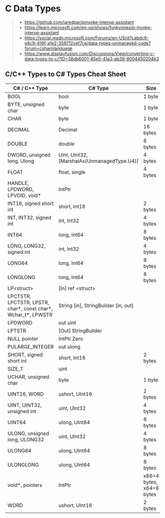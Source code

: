 # C Data Types

> - https://github.com/jaredpar/pinvoke-interop-assistant
> - https://learn.microsoft.com/en-us/shows/funkyonex/p-invoke-interop-assistant
> - https://social.msdn.microsoft.com/Forums/en-US/d7cabdc6-e8c9-418f-a1e2-359712cef7ce/data-types-unmanaged-code?forum=csharplanguage
> - https://www.displayfusion.com/Discussions/View/converting-c-data-types-to-c/?ID=38db6001-45e5-41a3-ab39-8004450204b3

## C/C++ Types to C# Types Cheat Sheet

| C# / C++ Type                                                  | C# Type                                         | Size                     |
| -------------------------------------------------------------- | ----------------------------------------------- | ------------------------ |
| BOOL                                                           | bool                                            | 1 byte                   |
| BYTE, unsigned char                                            | byte                                            | 1 byte                   |
| CHAR                                                           | byte                                            | 1 byte                   |
| DECIMAL                                                        | Decimal                                         | 16 bytes                 |
| DOUBLE                                                         | double                                          | 8 bytes                  |
| DWORD, unsigned long, Ulong                                    | Uint, UInt32, \[MarshalAs\(UnmanagedType.U4\)\] | 4 bytes                  |
| FLOAT                                                          | float, single                                   | 4 bytes                  |
| HANDLE, LPDWORD, LPVOID, void\*                                | IntPtr                                          |                          |
| INT16, signed short int                                        | short, Int16                                    | 2 bytes                  |
| INT, INT32, signed int                                         | int, Int32                                      | 4 bytes                  |
| INT64                                                          | long, Int64                                     | 8 bytes                  |
| LONG, LONG32, signed int                                       | int, Int32                                      | 4 bytes                  |
| LONG64                                                         | long, Int64                                     | 8 bytes                  |
| LONGLONG                                                       | long, Int64                                     | 8 bytes                  |
| LP\<struct\>                                                   | \[In\] ref \<struct\>                           |                          |
| LPCTSTR, LPCTSTR, LPSTR, char*, const char*, Wchar_t\*, LPWSTR | String \[in\], StringBuilder \[in, out\]        |                          |
| LPDWORD                                                        | out uint                                        |                          |
| LPTSTR                                                         | \[Out\] StringBuilder                           |                          |
| NULL pointer                                                   | IntPtr.Zero                                     |                          |
| PULARGE_INTEGER                                                | out ulong                                       |                          |
| SHORT, signed short int                                        | short, Int16                                    | 2 bytes                  |
| SIZE_T                                                         | uint                                            |                          |
| UCHAR, unsigned char                                           | byte                                            | 1 byte                   |
| UINT16, WORD                                                   | ushort, UInt16                                  | 2 bytes                  |
| UINT, UINT32, unsigned int                                     | uint, UInt32                                    | 4 bytes                  |
| UINT64                                                         | ulong, UInt64                                   | 8 bytes                  |
| ULONG, unsigned long, ULONG32                                  | uint, UInt32                                    | 4 bytes                  |
| ULONG64                                                        | ulong, UInt64                                   | 8 bytes                  |
| ULONGLONG                                                      | ulong, UInt64                                   | 8 bytes                  |
| void\*, pointers                                               | IntPtr                                          | x86=4 bytes, x64=8 bytes |
| WORD                                                           | ushort, UInt16                                  | 2 bytes                  |
